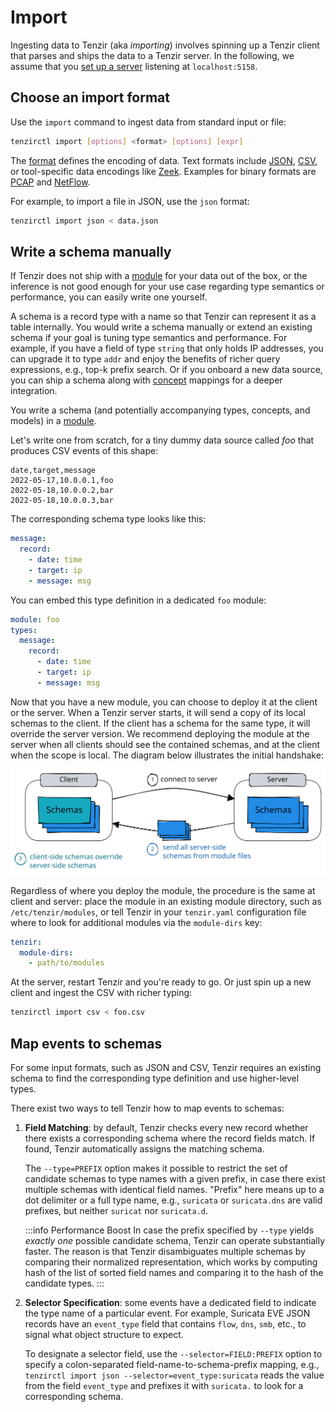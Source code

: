 # Import

Ingesting data to Tenzir (aka *importing*) involves spinning up a Tenzir client
that parses and ships the data to a Tenzir server. In the following, we assume
that you [set up a server](../run/README.md) listening at `localhost:5158`.

## Choose an import format

Use the `import` command to ingest data from standard input or file:

```bash
tenzirctl import [options] <format> [options] [expr]
```

The [format](../../understand/formats/README.md) defines the encoding of data.
Text formats include [JSON](../../understand/formats/json.md),
[CSV](../../understand/formats/csv.md), or tool-specific data encodings like
[Zeek](../../understand/formats/zeek-tsv.md). Examples for binary formats are
[PCAP](../../understand/formats/pcap.md) and
[NetFlow](../../understand/formats/netflow.md).

For example, to import a file in JSON, use the `json` format:

```bash
tenzirctl import json < data.json
```

## Write a schema manually

If Tenzir does not ship with a [module][modules] for your data out of the box,
or the inference is not good enough for your use case regarding type semantics
or performance, you can easily write one yourself.

A schema is a record type with a name so that Tenzir can
represent it as a table internally. You would write a schema manually or extend
an existing schema if your goal is tuning type semantics and performance. For
example, if you have a field of type `string` that only holds IP addresses, you
can upgrade it to type `addr` and enjoy the benefits of richer query
expressions, e.g., top-k prefix search. Or if you onboard a new data source, you
can ship a schema along with [concept][concepts] mappings for a deeper
integration.

You write a schema (and potentially accompanying types, concepts, and models) in
a [module][modules].

Let's write one from scratch, for a tiny dummy data source called *foo* that
produces CSV events of this shape:

```csv
date,target,message
2022-05-17,10.0.0.1,foo
2022-05-18,10.0.0.2,bar
2022-05-18,10.0.0.3,bar
```

The corresponding schema type looks like this:

```yaml
message:
  record:
    - date: time
    - target: ip
    - message: msg
```

You can embed this type definition in a dedicated `foo` module:

```yaml
module: foo
types:
  message:
    record:
      - date: time
      - target: ip
      - message: msg
```

Now that you have a new module, you can choose to deploy it at the client or
the server. When a Tenzir server starts, it will send a copy of its local
schemas to the client. If the client has a schema for the same type, it will
override the server version. We recommend deploying the module at the server
when all clients should see the contained schemas, and at the client when the
scope is local. The diagram below illustrates the initial handshake:

![Schema Transfer](schema-transfer.excalidraw.svg)

Regardless of where you deploy the module, the procedure is the same at client
and server: place the module in an existing module directory, such as
`/etc/tenzir/modules`, or tell Tenzir in your `tenzir.yaml` configuration file
where to look for additional modules via the `module-dirs` key:

```yaml
tenzir:
  module-dirs:
    - path/to/modules
```

At the server, restart Tenzir and you're ready to go. Or just spin up a new
client and ingest the CSV with richer typing:

```bash
tenzirctl import csv < foo.csv
```

## Map events to schemas

For some input formats, such as JSON and CSV, Tenzir requires an existing schema
to find the corresponding type definition and use higher-level types.

There exist two ways to tell Tenzir how to map events to schemas:

1. **Field Matching**: by default, Tenzir checks every new record whether there
   exists a corresponding schema where the record fields match. If found, Tenzir
   automatically assigns the matching schema.

   The `--type=PREFIX` option makes it possible to restrict the set of candidate
   schemas to type names with a given prefix, in case there exist multiple
   schemas with identical field names. "Prefix" here means up to a dot delimiter
   or a full type name, e.g., `suricata` or `suricata.dns` are valid prefixes,
   but neither `suricat` nor `suricata.d`.

   :::info Performance Boost
   In case the prefix specified by `--type` yields *exactly one* possible
   candidate schema, Tenzir can operate substantially faster. The reason is that
   Tenzir disambiguates multiple schemas by comparing their normalized
   representation, which works by computing hash of the list of sorted field
   names and comparing it to the hash of the candidate types.
   :::

2. **Selector Specification**: some events have a dedicated field to indicate
   the type name of a particular event. For example, Suricata EVE JSON records
   have an `event_type` field that contains `flow`, `dns`, `smb`, etc., to
   signal what object structure to expect.

   To designate a selector field, use the `--selector=FIELD:PREFIX` option to
   specify a colon-separated field-name-to-schema-prefix mapping, e.g.,
   `tenzirctl import json --selector=event_type:suricata` reads the value from
   the field `event_type` and prefixes it with `suricata.` to look for a
   corresponding schema.

[types]: ../../understand/data-model/type-system.md
[concepts]: ../../understand/data-model/taxonomies.md#concepts
[modules]: ../../understand/data-model/modules.md
